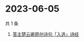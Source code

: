 # 2023-06-05

共 1 条

<!-- BEGIN -->
<!-- 最后更新时间 Mon Jun 05 2023 00:08:45 GMT+0800 (China Standard Time) -->

1. [答主楚云卿原创诗句「入选」诗经](https://www.zhihu.com/search?q=答主楚云卿原创诗句「入选」诗经)

<!-- END -->
